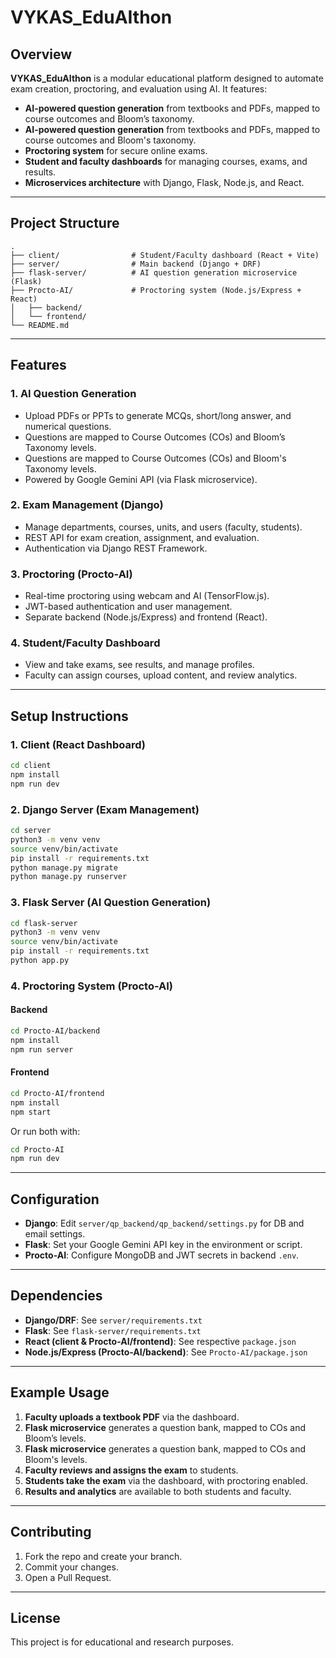 # VYKAS_EduAIthon

## Overview

**VYKAS_EduAIthon** is a modular educational platform designed to automate exam creation, proctoring, and evaluation using AI. It features:
- **AI-powered question generation** from textbooks and PDFs, mapped to course outcomes and Bloom’s taxonomy.
- **AI-powered question generation** from textbooks and PDFs, mapped to course outcomes and Bloom's taxonomy.
- **Proctoring system** for secure online exams.
- **Student and faculty dashboards** for managing courses, exams, and results.
- **Microservices architecture** with Django, Flask, Node.js, and React.

---

## Project Structure

```
.
├── client/                # Student/Faculty dashboard (React + Vite)
├── server/                # Main backend (Django + DRF)
├── flask-server/          # AI question generation microservice (Flask)
├── Procto-AI/             # Proctoring system (Node.js/Express + React)
│   ├── backend/
│   └── frontend/
└── README.md
```

---

## Features

### 1. AI Question Generation
- Upload PDFs or PPTs to generate MCQs, short/long answer, and numerical questions.
- Questions are mapped to Course Outcomes (COs) and Bloom’s Taxonomy levels.
- Questions are mapped to Course Outcomes (COs) and Bloom's Taxonomy levels.
- Powered by Google Gemini API (via Flask microservice).

### 2. Exam Management (Django)
- Manage departments, courses, units, and users (faculty, students).
- REST API for exam creation, assignment, and evaluation.
- Authentication via Django REST Framework.

### 3. Proctoring (Procto-AI)
- Real-time proctoring using webcam and AI (TensorFlow.js).
- JWT-based authentication and user management.
- Separate backend (Node.js/Express) and frontend (React).

### 4. Student/Faculty Dashboard
- View and take exams, see results, and manage profiles.
- Faculty can assign courses, upload content, and review analytics.

---

## Setup Instructions

### 1. Client (React Dashboard)
```bash
cd client
npm install
npm run dev
```

### 2. Django Server (Exam Management)
```bash
cd server
python3 -m venv venv
source venv/bin/activate
pip install -r requirements.txt
python manage.py migrate
python manage.py runserver
```

### 3. Flask Server (AI Question Generation)
```bash
cd flask-server
python3 -m venv venv
source venv/bin/activate
pip install -r requirements.txt
python app.py
```

### 4. Proctoring System (Procto-AI)
#### Backend
```bash
cd Procto-AI/backend
npm install
npm run server
```
#### Frontend
```bash
cd Procto-AI/frontend
npm install
npm start
```
Or run both with:
```bash
cd Procto-AI
npm run dev
```

---

## Configuration

- **Django**: Edit `server/qp_backend/qp_backend/settings.py` for DB and email settings.
- **Flask**: Set your Google Gemini API key in the environment or script.
- **Procto-AI**: Configure MongoDB and JWT secrets in backend `.env`.

---

## Dependencies

- **Django/DRF**: See `server/requirements.txt`
- **Flask**: See `flask-server/requirements.txt`
- **React (client & Procto-AI/frontend)**: See respective `package.json`
- **Node.js/Express (Procto-AI/backend)**: See `Procto-AI/package.json`

---

## Example Usage

1. **Faculty uploads a textbook PDF** via the dashboard.
2. **Flask microservice** generates a question bank, mapped to COs and Bloom’s levels.
2. **Flask microservice** generates a question bank, mapped to COs and Bloom's levels.
3. **Faculty reviews and assigns the exam** to students.
4. **Students take the exam** via the dashboard, with proctoring enabled.
5. **Results and analytics** are available to both students and faculty.

---

## Contributing

1. Fork the repo and create your branch.
2. Commit your changes.
3. Open a Pull Request.

---

## License

This project is for educational and research purposes.
